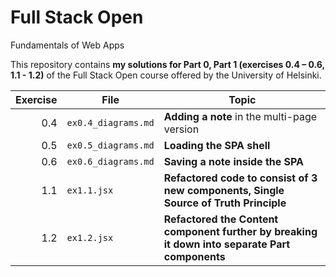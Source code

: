 # Full Stack Open  
Fundamentals of Web Apps

This repository contains **my solutions for Part 0, Part 1 (exercises 0.4 – 0.6, 1.1 - 1.2)** of the Full Stack Open course offered by the University of Helsinki.

| Exercise | File | Topic |
|---------:|---------------------------|--------------------------------------------------------------|
| 0.4 | `ex0.4_diagrams.md` | **Adding a note** in the multi-page version |
| 0.5 | `ex0.5_diagrams.md` | **Loading the SPA shell** |
| 0.6 | `ex0.6_diagrams.md` | **Saving a note inside the SPA** |
| 1.1 | `ex1.1.jsx` |**Refactored code to consist of 3 new components, Single Source of Truth Principle** |
| 1.2 | `ex1.2.jsx` |**Refactored the Content component further by breaking it down into separate Part components** |


